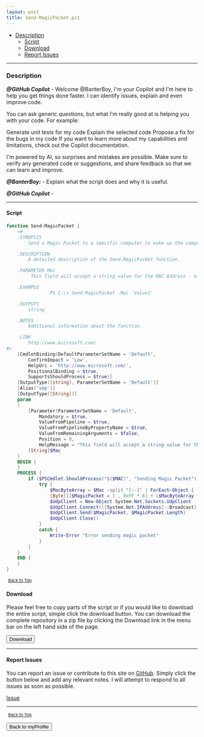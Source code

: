 ```yaml
---
layout: post
title: Send-MagicPacket.ps1
---
```


- [Description](#description)
  - [Script](#script)
  - [Download](#download)
  - [Report Issues](#report-issues)

---

### Description

**_@GitHub Copilot_** - Welcome @BanterBoy, I'm your Copilot and I'm here to help you get things done faster. I can identify issues, explain and even improve code.

You can ask generic questions, but what I'm really good at is helping you with your code. For example:

Generate unit tests for my code
Explain the selected code
Propose a fix for the bugs in my code
If you want to learn more about my capabilities and limitations, check out the Copilot documentation.

I'm powered by AI, so surprises and mistakes are possible. Make sure to verify any generated code or suggestions, and share feedback so that we can learn and improve.

**_@BanterBoy:_** - Explain what the script does and why it is useful.

**_@GitHub Copilot_** -

---

#### Script

```powershell
function Send-MagicPacket {
	<#
	.SYNOPSIS
		Send a Magic Packet to a specific computer to wake up the computer.

	.DESCRIPTION
		A detailed description of the Send-MagicPacket function.

	.PARAMETER Mac
		 This field will accept a string value for the MAC Address - e.g. "98-90-96-DE-4C-6E" or "98:90:96:DE:4C:6E"

	.EXAMPLE
				PS C:\> Send-MagicPacket -Mac 'Value1'

	.OUTPUTS
		string

	.NOTES
		Additional information about the function.

	.LINK
		http://www.microsoft.com/
#>
	[CmdletBinding(DefaultParameterSetName = 'Default',
		ConfirmImpact = 'Low',
		HelpUri = 'http://www.microsoft.com/',
		PositionalBinding = $true,
		SupportsShouldProcess = $true)]
	[OutputType([string], ParameterSetName = 'Default')]
	[Alias('smp')]
	[OutputType([String])]
	param
	(
		[Parameter(ParameterSetName = 'Default',
			Mandatory = $true,
			ValueFromPipeline = $true,
			ValueFromPipelineByPropertyName = $true,
			ValueFromRemainingArguments = $false,
			Position = 0,
			HelpMessage = "This field will accept a string value for the MAC Address - e.g. '98 - 90 - 96 -DE - 4C-6E' or '98:90:96:DE:4C:6E' ")]
		[String]$Mac
	)
	BEGIN {
	}
	PROCESS {
		if ($PSCmdlet.ShouldProcess("$($MAC)", "Sending Magic Packet")) {
			try {
				$MacByteArray = $Mac -split "[:-]" | ForEach-Object { [Byte] "0x$_" }
				[Byte[]]$MagicPacket = ( , 0xFF * 6) + ($MacByteArray * 16)
				$UdpClient = New-Object System.Net.Sockets.UdpClient
				$UdpClient.Connect(([System.Net.IPAddress]::Broadcast), 7)
				$UdpClient.Send($MagicPacket, $MagicPacket.Length)
				$UdpClient.Close()
			}
			catch {
				Write-Error "Error sending magic packet"
			}
		}
	}
	END {
	}
}
```

<span style="font-size:11px;"><a href="#"><i class="fas fa-caret-up" aria-hidden="true" style="color: white; margin-right:5px;"></i>Back to Top</a></span>

#### Download

Please feel free to copy parts of the script or if you would like to download the entire script, simple click the download button. You can download the complete repository in a zip file by clicking the Download link in the menu bar on the left hand side of the page.

<button class="btn" type="submit" onclick="window.open('/PowerShell/functions/myProfile/Send-MagicPacket.ps1')">
    <i class="fa fa-cloud-download-alt">
    </i>
        Download
</button>

---

#### Report Issues

You can report an issue or contribute to this site on <a href="https://github.com/BanterBoy/scripts-blog/issues">GitHub</a>. Simply click the button below and add any relevant notes. I will attempt to respond to all issues as soon as possible.

<!-- Place this tag where you want the button to render. -->

<a class="github-button" href="https://github.com/BanterBoy/scripts-blog/issues/new?title=Send-MagicPacket.ps1&body=There is a problem with this function. Please find details below." data-show-count="true" aria-label="Issue BanterBoy/scripts-blog on GitHub">Issue</a>

---

<span style="font-size:11px;"><a href="#"><i class="fas fa-caret-up" aria-hidden="true" style="color: white; margin-right:5px;"></i>Back to Top</a></span>

<a href="/menu/_pages/myProfile.html">
    <button class="btn">
        <i class='fas fa-reply'>
        </i>
            Back to myProfile
    </button>
</a>

[1]: http://ecotrust-canada.github.io/markdown-toc
[2]: https://github.com/googlearchive/code-prettify
